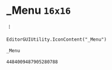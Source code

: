 # _Menu `16x16`
<img src="/img/_Menu.png" width=16 height=16>

``` CSharp
EditorGUIUtility.IconContent("_Menu")
```
```
_Menu
```
```
4484009487905280788
```

